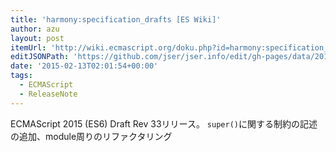 ```yaml
---
title: 'harmony:specification_drafts [ES Wiki]'
author: azu
layout: post
itemUrl: 'http://wiki.ecmascript.org/doku.php?id=harmony:specification_drafts'
editJSONPath: 'https://github.com/jser/jser.info/edit/gh-pages/data/2015/02/index.json'
date: '2015-02-13T02:01:54+00:00'
tags:
  - ECMAScript
  - ReleaseNote
---
```

ECMAScript 2015 (ES6)  Draft Rev 33リリース。
`super()`に関する制約の記述の追加、module周りのリファクタリング
